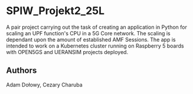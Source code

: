 # SPIW_Projekt2_25L
A pair project carrying out the task of creating an application in Python for scaling an UPF function's CPU in a 5G Core network. The scaling is dependant upon the amount of established AMF Sessions. The app is intended to work on a Kubernetes cluster running on Raspberry 5 boards with OPEN5GS and UERANSIM projects deployed. 
## Authors
Adam Dołowy, Cezary Charuba
